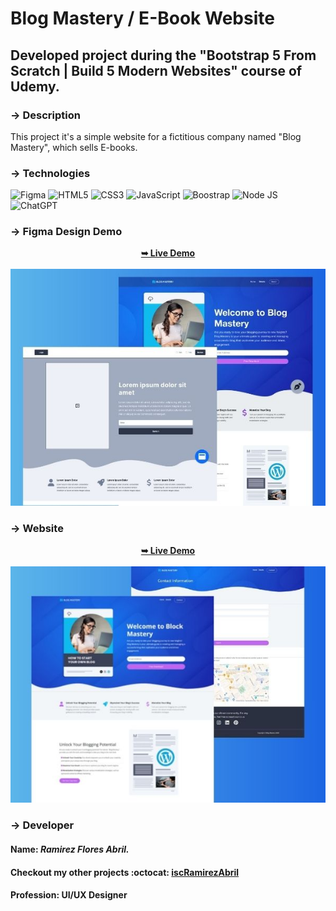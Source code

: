 # Blog Mastery / E-Book Website 
## Developed project during the "Bootstrap 5 From Scratch | Build 5 Modern Websites" course of Udemy.

### -> Description
This project it's a simple website for a fictitious company named "Blog Mastery", which sells E-books.

### -> Technologies
![Figma](https://img.shields.io/badge/figma-%23F24E1E.svg?style=for-the-badge&logo=figma&logoColor=white) ![HTML5](https://img.shields.io/badge/html5-%23E34F26.svg?style=for-the-badge&logo=html5&logoColor=white) ![CSS3](https://img.shields.io/badge/css3-%231572B6.svg?style=for-the-badge&logo=css3&logoColor=white) ![JavaScript](https://img.shields.io/badge/javascript-%23323330.svg?style=for-the-badge&logo=javascript&logoColor=%23F7DF1E) ![Boostrap](https://img.shields.io/badge/Bootstrap-563D7C?style=for-the-badge&logo=bootstrap&logoColor=white) ![Node JS](https://img.shields.io/badge/Node%20js-339933?style=for-the-badge&logo=nodedotjs&logoColor=white) ![ChatGPT](https://img.shields.io/badge/ChatGPT-74aa9c?style=for-the-badge&logo=openai&logoColor=white)

### -> Figma Design Demo
<div align="center">
  <a href="https://yelpcamp-xup4.onrender.com/"><strong>➥ Live Demo</strong></a>
</div>

<br/>

<div align="center">
  <img src="./images/readme-img-1.jpg" alt="Blog Mastery Prototype"/>
</div>

### -> Website
<div align="center">
  <a href="https://yelpcamp-xup4.onrender.com/"><strong>➥ Live Demo</strong></a>
</div>

<br/>

<div align="center">
  <img src="./images/readme-img-2.jpg" alt="Blog Mastery Website"/>
</div>

### -> Developer
#### **Name**: _Ramirez Flores Abril._
#### **Checkout my other projects** :octocat: [iscRamirezAbril](https://github.com/iscRamirezAbril)
#### **Profession**: UI/UX Designer
